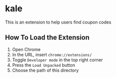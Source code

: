 # kale
This is an extension to help users find coupon codes

## How To Load the Extension

1. Open Chrome
2. In the URL, insert `chrome://extensions/`
3. Toggle `Developer mode` in the top right corner
4. Press the `Load Unpacked` button
5. Choose the path of this directory